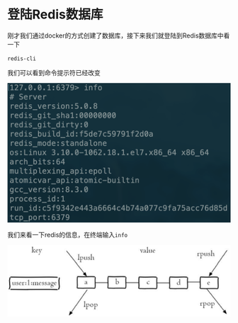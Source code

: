 # 登陆Redis数据库

刚才我们通过docker的方式创建了数据库，接下来我们就登陆到Redis数据库中看一下

```text
redis-cli
```

我们可以看到命令提示符已经改变

![](.gitbook/assets/image%20%2823%29.png)

我们来看一下redis的信息，在终端输入`info`

![](.gitbook/assets/image%20%2856%29.png)

